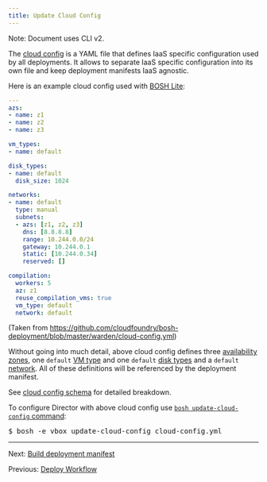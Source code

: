 ```yaml
---
title: Update Cloud Config
---
```


<p class="note">Note: Document uses CLI v2.</p>

The [cloud config](terminology.html#cloud-config) is a YAML file that defines IaaS specific configuration used by all deployments. It allows to separate IaaS specific configuration into its own file and keep deployment manifests IaaS agnostic.

Here is an example cloud config used with [BOSH Lite](terminology.html#bosh-lite):

```yaml
---
azs:
- name: z1
- name: z2
- name: z3

vm_types:
- name: default

disk_types:
- name: default
  disk_size: 1024

networks:
- name: default
  type: manual
  subnets:
  - azs: [z1, z2, z3]
    dns: [8.8.8.8]
    range: 10.244.0.0/24
    gateway: 10.244.0.1
    static: [10.244.0.34]
    reserved: []

compilation:
  workers: 5
  az: z1
  reuse_compilation_vms: true
  vm_type: default
  network: default
```

(Taken from <https://github.com/cloudfoundry/bosh-deployment/blob/master/warden/cloud-config.yml>)

Without going into much detail, above cloud config defines three [availability zones](terminology.html#az), one `default` [VM type](terminology.html#vm-type) and one `default` [disk types](terminology.html#disk-type) and a `default` [network](networks.html). All of these definitions will be referenced by the deployment manifest.

See [cloud config schema](cloud-config.html) for detailed breakdown.

To configure Director with above cloud config use [`bosh update-cloud-config` command](cli-v2.html#update-cloud-config):

<pre class="terminal">
$ bosh -e vbox update-cloud-config cloud-config.yml
</pre>

---
Next: [Build deployment manifest](deployment-basics.html)

Previous: [Deploy Workflow](basic-workflow.html)
